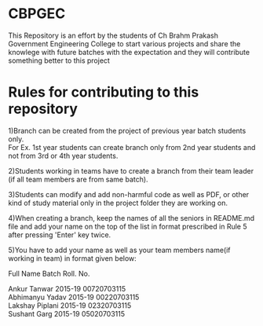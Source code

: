 # CBPGEC
This Repository is an effort by the students of Ch Brahm Prakash Government Engineering College to start various projects and share the knowlege with future batches with the expectation and they will contribute something better to this project

# Rules for contributing to this repository

1)Branch can be created from the project of previous year batch students only.    
For Ex. 1st year students can create branch only from 2nd year students and not from 3rd or 4th year students. 

2)Students working in teams have to create a branch from their team leader (if all team members are from same batch). 

3)Students can modify and add non-harmful code as well as PDF, or other kind of study material only in the project folder they are working on.

4)When creating a branch, keep the names of all the seniors in README.md file and add your name on the top of the list in format prescribed in Rule 5 after pressing 'Enter' key twice. 

5)You have to add your name as well as your team members name(if working in team) in format given below:  


Full Name                       Batch                 Roll. No.  


Ankur Tanwar                    2015-19               00720703115  
Abhimanyu Yadav                 2015-19               00220703115  
Lakshay Piplani                 2015-19               02320703115  
Sushant Garg                    2015-19               05020703115  
